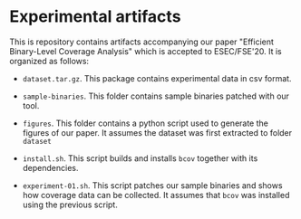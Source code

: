 # Experimental artifacts

This is repository contains artifacts accompanying our paper "Efficient Binary-Level Coverage Analysis"
which is accepted to ESEC/FSE'20. It is organized as follows:

  - `dataset.tar.gz`. This package contains experimental data in csv format.

  - `sample-binaries`. This folder contains sample binaries patched with our tool.

  - `figures`. This folder contains a python script used to generate the figures
  of our paper. It assumes the dataset was first extracted to folder `dataset`

  - `install.sh`. This script builds and installs `bcov` together with its dependencies.

  - `experiment-01.sh`. This script patches our sample binaries and shows how coverage
  data can be collected. It assumes that `bcov` was installed using the previous script.
